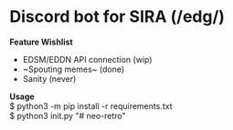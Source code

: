 # Discord bot for SIRA (/edg/)
**Feature Wishlist**
- EDSM/EDDN API connection (wip)
- ~Spouting memes~ (done)
- Sanity (never)

**Usage**\
$ python3 -m pip install -r requirements.txt\
$ python3 init.py
"# neo-retro" 
